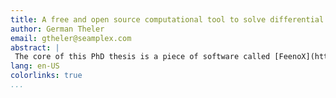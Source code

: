```yaml
---
title: A free and open source computational tool to solve differential equations in the cloud
author: German Theler
email: gtheler@seamplex.com
abstract: |
 The core of this PhD thesis is a piece of software called [FeenoX](https://github.com/seamplex/feenox) which is aimed at solving systems of DAEs and PDEs used to model engineering systems in the cloud. It is focused on the finite element method but it can also use a finite volumes scheme. The design basis and its features make it unique among the free and open source fauna. For instance, it follows the UNIX philosophy that essentially reads “do only one thing but do it well.” Problems which can be solved include generic dynamical systems casted as DAEs (including reactor kinetics with xenon and control feedback), transient heat conduction with temperature-dependent conductivities, modal analysis, thermo-elasticity (linear materials so far) and neutron transport and diffusion. Other equations such as electromagnetism can be added by taking these formulations as templates. This presentation focuses on the differences between FeenoX and the approach made by other free programs and libraries. A fictional “Request for Quotation” regarding software requirements specifications for a computational tool is introduced. Then a fictional tender application for FeenoX is submitted, addressing and discussing each of the required specifications to show why the ideas and implementation within this PhD thesis are unique, at least in the free and open source world.
lang: en-US
colorlinks: true
...
```

